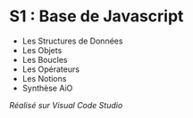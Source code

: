# S1 : Base de Javascript

* Les Structures de Données
* Les Objets
* Les Boucles
* Les Opérateurs
* Les Notions
* Synthèse AiO

*Réalisé sur Visual Code Studio*
